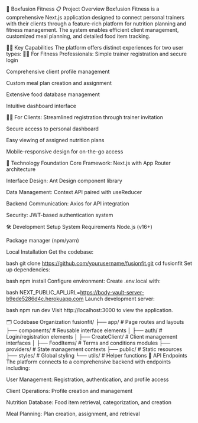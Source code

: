 🌟 Boxfusion Fitness
📋 Project Overview
Boxfusion Fitness is a comprehensive Next.js application designed to connect personal trainers with their clients through a feature-rich platform for nutrition planning and fitness management. The system enables efficient client management, customized meal planning, and detailed food item tracking.

🏋️‍♂️ Key Capabilities
The platform offers distinct experiences for two user types:
👨‍💼 For Fitness Professionals:
Simple trainer registration and secure login

Comprehensive client profile management

Custom meal plan creation and assignment

Extensive food database management

Intuitive dashboard interface

👩‍💻 For Clients:
Streamlined registration through trainer invitation

Secure access to personal dashboard

Easy viewing of assigned nutrition plans

Mobile-responsive design for on-the-go access

🧱 Technology Foundation
Core Framework: Next.js with App Router architecture

Interface Design: Ant Design component library

Data Management: Context API paired with useReducer

Backend Communication: Axios for API integration

Security: JWT-based authentication system

🛠️ Development Setup
System Requirements
Node.js (v16+)

Package manager (npm/yarn)

Local Installation
Get the codebase:

bash
git clone https://github.com/yourusername/fusionfit.git
cd fusionfit
Set up dependencies:

bash
npm install
Configure environment: Create .env.local with:

bash
NEXT_PUBLIC_API_URL=https://body-vault-server-b9ede5286d4c.herokuapp.com
Launch development server:

bash
npm run dev
Visit http://localhost:3000 to view the application.

🗂️ Codebase Organization
fusionfit/
├── app/                 # Page routes and layouts
├── components/          # Reusable interface elements
│   ├── auth/            # Login/registration elements
│   ├── CreateClient/    # Client management interfaces
│   ├── FoodItems/       # Terms and conditions modules
├── providers/           # State management contexts
├── public/              # Static resources
├── styles/              # Global styling
└── utils/               # Helper functions
🔗 API Endpoints
The platform connects to a comprehensive backend with endpoints including:

User Management: Registration, authentication, and profile access

Client Operations: Profile creation and management

Nutrition Database: Food item retrieval, categorization, and creation

Meal Planning: Plan creation, assignment, and retrieval
